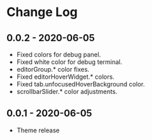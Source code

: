 # Change Log
## 0.0.2 - 2020-06-05
- Fixed colors for debug panel.
- Fixed white color for debug terminal.
- editorGroup.* color fixes.
- Fixed editorHoverWidget.* colors.
- Fixed tab.unfocusedHoverBackground color.
- scrollbarSlider.* color adjustments.

## 0.0.1 - 2020-06-05
- Theme release
